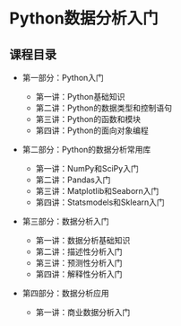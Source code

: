 # Python数据分析入门


## 课程目录

- 第一部分：Python入门
  - 第一讲：Python基础知识
  - 第二讲：Python的数据类型和控制语句
  - 第三讲：Python的函数和模块
  - 第四讲：Python的面向对象编程
  
- 第二部分：Python的数据分析常用库
  - 第一讲：NumPy和SciPy入门
  - 第二讲：Pandas入门
  - 第三讲：Matplotlib和Seaborn入门
  - 第四讲：Statsmodels和Sklearn入门
  
- 第三部分：数据分析入门
  - 第一讲：数据分析基础知识
  - 第二讲：描述性分析入门
  - 第三讲：预测性分析入门
  - 第四讲：解释性分析入门
  
- 第四部分：数据分析应用
  - 第一讲：商业数据分析入门